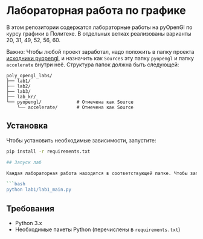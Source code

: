 # Лабораторная работа по графике

В этом репозитории содержатся лабораторные работы на pyOpenGl по курсу графики в Политехе.
В отдельных ветках реализованы варианты 20, 31, 49, 52, 56, 60.

Важно: Чтобы любой проект заработал, надо положить в папку проекта [исходники pyopengl](https://disk.yandex.ru/d/z9BPc0c9I5VlUQ), и назначить как `Sources` эту папку `pyopengl` и папку `acсelerate` внутри неё.
Структура папок должна быть следующей:
```
poly_opengl_labs/
├── lab1/
├── lab2/
├── lab3/
├── lab_kr/
└── pyopengl/             # Отмечена как Source
    └── accelerate/       # Отмечена как Source
```
## Установка

Чтобы установить необходимые зависимости, запустите:

```bash
pip install -r requirements.txt

## Запуск лаб

Каждая лабораторная работа находится в соответствующей папке. Чтобы запустить определенную лабораторную работу, запустите файл "lab_*_main.py` в соответствующей папке. Например:

```bash
python lab1/lab1_main.py
```

## Требования

- Python 3.x
- Необходимые пакеты Python (перечислены в `requirements.txt`)
